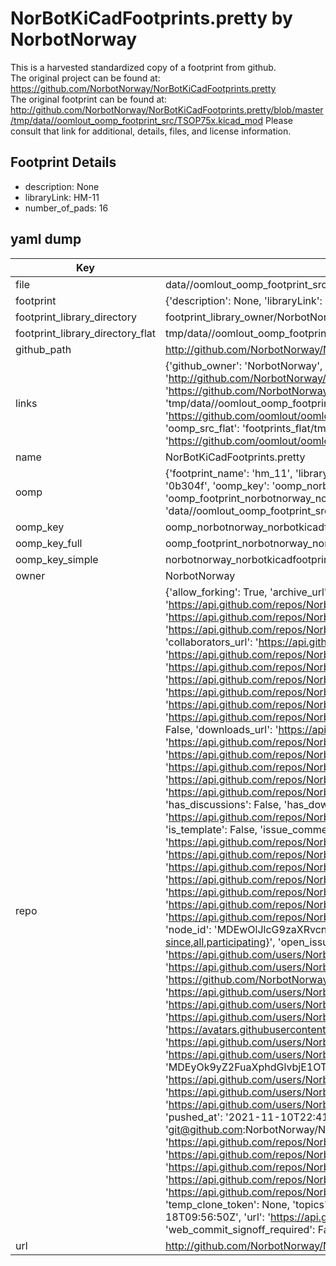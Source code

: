 # NorBotKiCadFootprints.pretty by NorbotNorway  
This is a harvested standardized copy of a footprint from github.  
The original project can be found at:  
https://github.com/NorbotNorway/NorBotKiCadFootprints.pretty  
The original footprint can be found at:
http://github.com/NorbotNorway/NorBotKiCadFootprints.pretty/blob/master/tmp/data//oomlout_oomp_footprint_src/TSOP75x.kicad_mod
Please consult that link for additional, details, files, and license information.  
## Footprint Details
* description: None  
* libraryLink: HM-11  
* number_of_pads: 16  
## yaml dump  
| Key | Value |  
| --- | --- |  
| file | data//oomlout_oomp_footprint_src/NorBotKiCadFootprints.pretty/HM-11.kicad_mod |  
| footprint | {'description': None, 'libraryLink': 'HM-11', 'number_of_pads': 16} |  
| footprint_library_directory | footprint_library_owner/NorbotNorway_NorBotKiCadFootprints.pretty |  
| footprint_library_directory_flat | tmp/data//oomlout_oomp_footprint_src/footprints_flat/norbotnorway_norbotkicadfootprints_hm_11/working |  
| github_path | http://github.com/NorbotNorway/NorBotKiCadFootprints.pretty/blob/master/tmp/data//oomlout_oomp_footprint_src/HM-11.kicad_mod |  
| links | {'github_owner': 'NorbotNorway', 'github_repo_name': 'NorBotKiCadFootprints.pretty', 'github_src': 'http://github.com/NorbotNorway/NorBotKiCadFootprints.pretty/blob/master/tmp/data//oomlout_oomp_footprint_src/TSOP75x.kicad_mod', 'github_src_repo': 'https://github.com/NorbotNorway/NorBotKiCadFootprints.pretty', 'oomp_bot': 'tmp/data//oomlout_oomp_footprint_src/footprints/norbotnorway_norbotkicadfootprints_hm_11/working', 'oomp_bot_github': 'https://github.com/oomlout/oomlout_oomp_footprint_bot/tree/main/tmp/data//oomlout_oomp_footprint_src/footprints/norbotnorway_norbotkicadfootprints_hm_11/working', 'oomp_src_flat': 'footprints_flat/tmp/data//oomlout_oomp_footprint_src/footprints_flat/norbotnorway_norbotkicadfootprints_hm_11/working', 'oomp_src_flat_github': 'https://github.com/oomlout/oomlout_oomp_footprint_src/tree/main/tmp/data//oomlout_oomp_footprint_src/footprints_flat/norbotnorway_norbotkicadfootprints_hm_11/working'} |  
| name | NorBotKiCadFootprints.pretty |  
| oomp | {'footprint_name': 'hm_11', 'library_name': 'norbotkicadfootprints', 'md5': '0b304f49b5994bd69e552d24cd86cd8d', 'md5_10': '0b304f49b5', 'md5_5': '0b304', 'md5_6': '0b304f', 'oomp_key': 'oomp_norbotnorway_norbotkicadfootprints_hm_11', 'oomp_key_extra': 'oomp_footprint_norbotnorway_norbotkicadfootprints_hm_11', 'oomp_key_full': 'oomp_footprint_norbotnorway_norbotkicadfootprints_hm_11_0b304f', 'oomp_key_simple': 'norbotnorway_norbotkicadfootprints_hm_11', 'original_filename': 'data//oomlout_oomp_footprint_src/NorBotKiCadFootprints.pretty/HM-11.kicad_mod', 'owner_name': 'norbotnorway'} |  
| oomp_key | oomp_norbotnorway_norbotkicadfootprints_hm_11 |  
| oomp_key_full | oomp_footprint_norbotnorway_norbotkicadfootprints_hm_11 |  
| oomp_key_simple | norbotnorway_norbotkicadfootprints_hm_11 |  
| owner | NorbotNorway |  
| repo | {'allow_forking': True, 'archive_url': 'https://api.github.com/repos/NorbotNorway/NorBotKiCadFootprints.pretty/{archive_format}{/ref}', 'archived': False, 'assignees_url': 'https://api.github.com/repos/NorbotNorway/NorBotKiCadFootprints.pretty/assignees{/user}', 'blobs_url': 'https://api.github.com/repos/NorbotNorway/NorBotKiCadFootprints.pretty/git/blobs{/sha}', 'branches_url': 'https://api.github.com/repos/NorbotNorway/NorBotKiCadFootprints.pretty/branches{/branch}', 'clone_url': 'https://github.com/NorbotNorway/NorBotKiCadFootprints.pretty.git', 'collaborators_url': 'https://api.github.com/repos/NorbotNorway/NorBotKiCadFootprints.pretty/collaborators{/collaborator}', 'comments_url': 'https://api.github.com/repos/NorbotNorway/NorBotKiCadFootprints.pretty/comments{/number}', 'commits_url': 'https://api.github.com/repos/NorbotNorway/NorBotKiCadFootprints.pretty/commits{/sha}', 'compare_url': 'https://api.github.com/repos/NorbotNorway/NorBotKiCadFootprints.pretty/compare/{base}...{head}', 'contents_url': 'https://api.github.com/repos/NorbotNorway/NorBotKiCadFootprints.pretty/contents/{+path}', 'contributors_url': 'https://api.github.com/repos/NorbotNorway/NorBotKiCadFootprints.pretty/contributors', 'created_at': '2016-01-16T10:06:23Z', 'default_branch': 'master', 'deployments_url': 'https://api.github.com/repos/NorbotNorway/NorBotKiCadFootprints.pretty/deployments', 'description': 'Our custom PCB footprints for KiCad (www.kicad-pcb.org)', 'disabled': False, 'downloads_url': 'https://api.github.com/repos/NorbotNorway/NorBotKiCadFootprints.pretty/downloads', 'events_url': 'https://api.github.com/repos/NorbotNorway/NorBotKiCadFootprints.pretty/events', 'fork': False, 'forks': 2, 'forks_count': 2, 'forks_url': 'https://api.github.com/repos/NorbotNorway/NorBotKiCadFootprints.pretty/forks', 'full_name': 'NorbotNorway/NorBotKiCadFootprints.pretty', 'git_commits_url': 'https://api.github.com/repos/NorbotNorway/NorBotKiCadFootprints.pretty/git/commits{/sha}', 'git_refs_url': 'https://api.github.com/repos/NorbotNorway/NorBotKiCadFootprints.pretty/git/refs{/sha}', 'git_tags_url': 'https://api.github.com/repos/NorbotNorway/NorBotKiCadFootprints.pretty/git/tags{/sha}', 'git_url': 'git://github.com/NorbotNorway/NorBotKiCadFootprints.pretty.git', 'has_discussions': False, 'has_downloads': True, 'has_issues': True, 'has_pages': False, 'has_projects': True, 'has_wiki': True, 'homepage': None, 'hooks_url': 'https://api.github.com/repos/NorbotNorway/NorBotKiCadFootprints.pretty/hooks', 'html_url': 'https://github.com/NorbotNorway/NorBotKiCadFootprints.pretty', 'id': 49768424, 'is_template': False, 'issue_comment_url': 'https://api.github.com/repos/NorbotNorway/NorBotKiCadFootprints.pretty/issues/comments{/number}', 'issue_events_url': 'https://api.github.com/repos/NorbotNorway/NorBotKiCadFootprints.pretty/issues/events{/number}', 'issues_url': 'https://api.github.com/repos/NorbotNorway/NorBotKiCadFootprints.pretty/issues{/number}', 'keys_url': 'https://api.github.com/repos/NorbotNorway/NorBotKiCadFootprints.pretty/keys{/key_id}', 'labels_url': 'https://api.github.com/repos/NorbotNorway/NorBotKiCadFootprints.pretty/labels{/name}', 'language': None, 'languages_url': 'https://api.github.com/repos/NorbotNorway/NorBotKiCadFootprints.pretty/languages', 'license': None, 'merges_url': 'https://api.github.com/repos/NorbotNorway/NorBotKiCadFootprints.pretty/merges', 'milestones_url': 'https://api.github.com/repos/NorbotNorway/NorBotKiCadFootprints.pretty/milestones{/number}', 'mirror_url': None, 'name': 'NorBotKiCadFootprints.pretty', 'network_count': 2, 'node_id': 'MDEwOlJlcG9zaXRvcnk0OTc2ODQyNA==', 'notifications_url': 'https://api.github.com/repos/NorbotNorway/NorBotKiCadFootprints.pretty/notifications{?since,all,participating}', 'open_issues': 3, 'open_issues_count': 3, 'organization': {'avatar_url': 'https://avatars.githubusercontent.com/u/15955867?v=4', 'events_url': 'https://api.github.com/users/NorbotNorway/events{/privacy}', 'followers_url': 'https://api.github.com/users/NorbotNorway/followers', 'following_url': 'https://api.github.com/users/NorbotNorway/following{/other_user}', 'gists_url': 'https://api.github.com/users/NorbotNorway/gists{/gist_id}', 'gravatar_id': '', 'html_url': 'https://github.com/NorbotNorway', 'id': 15955867, 'login': 'NorbotNorway', 'node_id': 'MDEyOk9yZ2FuaXphdGlvbjE1OTU1ODY3', 'organizations_url': 'https://api.github.com/users/NorbotNorway/orgs', 'received_events_url': 'https://api.github.com/users/NorbotNorway/received_events', 'repos_url': 'https://api.github.com/users/NorbotNorway/repos', 'site_admin': False, 'starred_url': 'https://api.github.com/users/NorbotNorway/starred{/owner}{/repo}', 'subscriptions_url': 'https://api.github.com/users/NorbotNorway/subscriptions', 'type': 'Organization', 'url': 'https://api.github.com/users/NorbotNorway'}, 'owner': {'avatar_url': 'https://avatars.githubusercontent.com/u/15955867?v=4', 'events_url': 'https://api.github.com/users/NorbotNorway/events{/privacy}', 'followers_url': 'https://api.github.com/users/NorbotNorway/followers', 'following_url': 'https://api.github.com/users/NorbotNorway/following{/other_user}', 'gists_url': 'https://api.github.com/users/NorbotNorway/gists{/gist_id}', 'gravatar_id': '', 'html_url': 'https://github.com/NorbotNorway', 'id': 15955867, 'login': 'NorbotNorway', 'node_id': 'MDEyOk9yZ2FuaXphdGlvbjE1OTU1ODY3', 'organizations_url': 'https://api.github.com/users/NorbotNorway/orgs', 'received_events_url': 'https://api.github.com/users/NorbotNorway/received_events', 'repos_url': 'https://api.github.com/users/NorbotNorway/repos', 'site_admin': False, 'starred_url': 'https://api.github.com/users/NorbotNorway/starred{/owner}{/repo}', 'subscriptions_url': 'https://api.github.com/users/NorbotNorway/subscriptions', 'type': 'Organization', 'url': 'https://api.github.com/users/NorbotNorway'}, 'private': False, 'pulls_url': 'https://api.github.com/repos/NorbotNorway/NorBotKiCadFootprints.pretty/pulls{/number}', 'pushed_at': '2021-11-10T22:41:27Z', 'releases_url': 'https://api.github.com/repos/NorbotNorway/NorBotKiCadFootprints.pretty/releases{/id}', 'size': 9, 'ssh_url': 'git@github.com:NorbotNorway/NorBotKiCadFootprints.pretty.git', 'stargazers_count': 0, 'stargazers_url': 'https://api.github.com/repos/NorbotNorway/NorBotKiCadFootprints.pretty/stargazers', 'statuses_url': 'https://api.github.com/repos/NorbotNorway/NorBotKiCadFootprints.pretty/statuses/{sha}', 'subscribers_count': 2, 'subscribers_url': 'https://api.github.com/repos/NorbotNorway/NorBotKiCadFootprints.pretty/subscribers', 'subscription_url': 'https://api.github.com/repos/NorbotNorway/NorBotKiCadFootprints.pretty/subscription', 'svn_url': 'https://github.com/NorbotNorway/NorBotKiCadFootprints.pretty', 'tags_url': 'https://api.github.com/repos/NorbotNorway/NorBotKiCadFootprints.pretty/tags', 'teams_url': 'https://api.github.com/repos/NorbotNorway/NorBotKiCadFootprints.pretty/teams', 'temp_clone_token': None, 'topics': [], 'trees_url': 'https://api.github.com/repos/NorbotNorway/NorBotKiCadFootprints.pretty/git/trees{/sha}', 'updated_at': '2018-03-18T09:56:50Z', 'url': 'https://api.github.com/repos/NorbotNorway/NorBotKiCadFootprints.pretty', 'visibility': 'public', 'watchers': 0, 'watchers_count': 0, 'web_commit_signoff_required': False} |  
| url | http://github.com/NorbotNorway/NorBotKiCadFootprints.pretty |  

